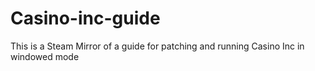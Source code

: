 # Casino-inc-guide
This is a Steam Mirror of a guide for patching and running Casino Inc in windowed mode

